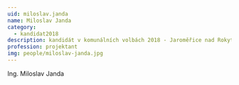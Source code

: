 ```yaml
---
uid: miloslav.janda
name: Miloslav Janda
category:
  - kandidat2018
description: kandidát v komunálních volbách 2018 - Jaroměřice nad Rokytnou
profession: projektant
img: people/miloslav-janda.jpg
---
```


Ing. Miloslav Janda
